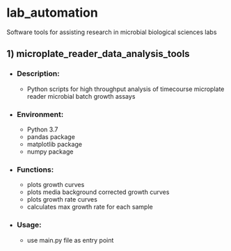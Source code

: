# lab_automation
Software tools for assisting research in microbial biological sciences labs

## 1) microplate_reader_data_analysis_tools
* ### Description: 
  * Python scripts for high throughput analysis of timecourse microplate reader microbial batch growth assays
* ### Environment:
  * Python 3.7
  * pandas package
  * matplotlib package
  * numpy package
* ### Functions:
  * plots growth curves
  * plots media background corrected growth curves
  * plots growth rate curves
  * calculates max growth rate for each sample
* ### Usage:
  * use main.py file as entry point 
  
